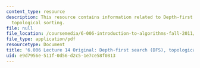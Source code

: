 ```yaml
---
content_type: resource
description: This resource contains information related to Depth-first search (DFS),
  topological sorting.
file: null
file_location: /coursemedia/6-006-introduction-to-algorithms-fall-2011/e9d7956e511f0d56d2c51e7ce58f0813_MIT6_006F11_lec14_orig.pdf
file_type: application/pdf
resourcetype: Document
title: '6.006 Lecture 14 Original: Depth-first search (DFS), topological sorting'
uid: e9d7956e-511f-0d56-d2c5-1e7ce58f0813
---
```

